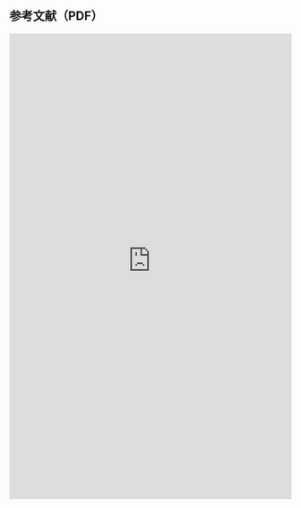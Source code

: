 <html lang="ja">
<head>
    <meta charset="UTF-8">
    <title>PDFの埋め込み表示</title>
    <style>
        #iframeBlock{
            height: 100%;
        /* iframeのサイズ調整 */
        .iframeBody{
            height: 100%;
        iframe {
            border: none; /* 枠線を非表示に */
            width: 100%;
            height: 830px;
        }
        }
            }
    </style>
</head>
<body>

<h2>参考文献（PDF）</h2>

<!-- PDFファイルの埋め込み表示 -->
<div id="iframeBlock">
    <div class="iframeBody">
    <iframe src="https://deeplearning-on-graphs.github.io/References.pdf"></iframe>
    </div>
</div>

</body>
</html>

